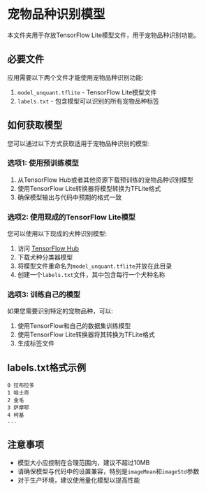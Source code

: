 # 宠物品种识别模型

本文件夹用于存放TensorFlow Lite模型文件，用于宠物品种识别功能。

## 必要文件

应用需要以下两个文件才能使用宠物品种识别功能:

1. `model_unquant.tflite` - TensorFlow Lite模型文件
2. `labels.txt` - 包含模型可以识别的所有宠物品种标签

## 如何获取模型

您可以通过以下方式获取适用于宠物品种识别的模型:

### 选项1: 使用预训练模型

1. 从TensorFlow Hub或者其他资源下载预训练的宠物品种识别模型
2. 使用TensorFlow Lite转换器将模型转换为TFLite格式
3. 确保模型输出与代码中预期的格式一致

### 选项2: 使用现成的TensorFlow Lite模型

您可以使用以下现成的犬种识别模型:

1. 访问 [TensorFlow Hub](https://tfhub.dev/google/lite-model/aiy/vision/classifier/dogs_V1/1)
2. 下载犬种分类器模型
3. 将模型文件重命名为`model_unquant.tflite`并放在此目录
4. 创建一个`labels.txt`文件，其中包含每行一个犬种名称

### 选项3: 训练自己的模型

如果您需要识别特定的宠物品种，可以:

1. 使用TensorFlow和自己的数据集训练模型
2. 使用TensorFlow Lite转换器将其转换为TFLite格式
3. 生成标签文件

## labels.txt格式示例

```
0 拉布拉多
1 哈士奇
2 金毛
3 萨摩耶
4 柯基
...
```

## 注意事项

- 模型大小应控制在合理范围内，建议不超过10MB
- 请确保模型与代码中的设置兼容，特别是`imageMean`和`imageStd`参数
- 对于生产环境，建议使用量化模型以提高性能 